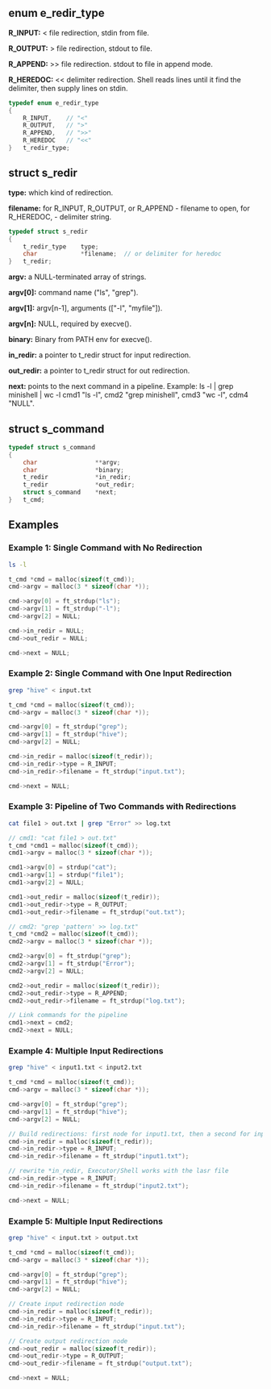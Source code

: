 ## enum e_redir_type

__R_INPUT:__	< file redirection, stdin from file.

__R_OUTPUT:__	> file redirection, stdout to file.

__R_APPEND:__	>> file redirection. stdout to file in append mode.

__R_HEREDOC:__	<< delimiter redirection. Shell reads lines until it find the delimiter, then supply lines on stdin.

```c
typedef enum e_redir_type
{
	R_INPUT,	// "<"
	R_OUTPUT,	// ">"
	R_APPEND,	// ">>"
	R_HEREDOC	// "<<"
}	t_redir_type;
```

## struct s_redir

__type:__ which kind of redirection.

__filename:__ for R_INPUT, R_OUTPUT, or R_APPEND - filename to open, for R_HEREDOC, - delimiter string.

```c
typedef struct s_redir
{
	t_redir_type	type;
	char			*filename;	// or delimiter for heredoc
}	t_redir;
```

__argv:__		a NULL-terminated array of strings.

__argv[0]:__	command name ("ls", "grep").

__argv[1]:__	argv[n-1], arguments (["-l", "myfile"]).

__argv[n]:__	NULL, required by execve().

__binary:__		Binary from PATH env for execve().

__in_redir:__	a pointer to t_redir struct for input redirection.

__out_redir:__	a pointer to t_redir struct for out redirection.

__next:__		points to the next command in a pipeline.
				Example: ls -l | grep minishell | wc -l
				cmd1 "ls -l", cmd2 "grep minishell", cmd3 "wc -l", cdm4 "NULL".

## struct s_command
```c
typedef struct s_command
{
	char				**argv;
	char				*binary;
	t_redir				*in_redir;
	t_redir				*out_redir;
	struct s_command	*next;
}	t_cmd;
```
## Examples

### Example 1: Single Command with No Redirection
```bash
ls -l
```
```c
t_cmd *cmd = malloc(sizeof(t_cmd));
cmd->argv = malloc(3 * sizeof(char *));

cmd->argv[0] = ft_strdup("ls");
cmd->argv[1] = ft_strdup("-l");
cmd->argv[2] = NULL;

cmd->in_redir = NULL;
cmd->out_redir = NULL;

cmd->next = NULL;
```
### Example 2: Single Command with One Input Redirection
```bash
grep "hive" < input.txt
```
```c
t_cmd *cmd = malloc(sizeof(t_cmd));
cmd->argv = malloc(3 * sizeof(char *));

cmd->argv[0] = ft_strdup("grep");
cmd->argv[1] = ft_strdup("hive");
cmd->argv[2] = NULL;

cmd->in_redir = malloc(sizeof(t_redir));
cmd->in_redir->type = R_INPUT;
cmd->in_redir->filename = ft_strdup("input.txt");

cmd->next = NULL;
```
### Example 3: Pipeline of Two Commands with Redirections
```bash
cat file1 > out.txt | grep "Error" >> log.txt
```
```c
// cmd1: "cat file1 > out.txt"
t_cmd *cmd1 = malloc(sizeof(t_cmd));
cmd1->argv = malloc(3 * sizeof(char *));

cmd1->argv[0] = strdup("cat");
cmd1->argv[1] = strdup("file1");
cmd1->argv[2] = NULL;

cmd1->out_redir = malloc(sizeof(t_redir));
cmd1->out_redir->type = R_OUTPUT;
cmd1->out_redir->filename = ft_strdup("out.txt");

// cmd2: "grep 'pattern' >> log.txt"
t_cmd *cmd2 = malloc(sizeof(t_cmd));
cmd2->argv = malloc(3 * sizeof(char *));

cmd2->argv[0] = ft_strdup("grep");
cmd2->argv[1] = ft_strdup("Error");
cmd2->argv[2] = NULL;

cmd2->out_redir = malloc(sizeof(t_redir));
cmd2->out_redir->type = R_APPEND;
cmd2->out_redir->filename = ft_strdup("log.txt");

// Link commands for the pipeline
cmd1->next = cmd2;
cmd2->next = NULL;
```
### Example 4: Multiple Input Redirections
```bash
grep "hive" < input1.txt < input2.txt
```
```c
t_cmd *cmd = malloc(sizeof(t_cmd));
cmd->argv = malloc(3 * sizeof(char *));

cmd->argv[0] = ft_strdup("grep");
cmd->argv[1] = ft_strdup("hive");
cmd->argv[2] = NULL;

// Build redirections: first node for input1.txt, then a second for input2.txt.
cmd->in_redir = malloc(sizeof(t_redir));
cmd->in_redir->type = R_INPUT;
cmd->in_redir->filename = ft_strdup("input1.txt");

// rewrite *in_redir, Executor/Shell works with the lasr file
cmd->in_redir->type = R_INPUT;
cmd->in_redir->filename = ft_strdup("input2.txt");

cmd->next = NULL;
```
### Example 5: Multiple Input Redirections
```bash
grep "hive" < input.txt > output.txt
```
```c
t_cmd *cmd = malloc(sizeof(t_cmd));
cmd->argv = malloc(3 * sizeof(char *));

cmd->argv[0] = ft_strdup("grep");
cmd->argv[1] = ft_strdup("hive");
cmd->argv[2] = NULL;

// Create input redirection node
cmd->in_redir = malloc(sizeof(t_redir));
cmd->in_redir->type = R_INPUT;
cmd->in_redir->filename = ft_strdup("input.txt");

// Create output redirection node
cmd->out_redir = malloc(sizeof(t_redir));
cmd->out_redir->type = R_OUTPUT;
cmd->out_redir->filename = ft_strdup("output.txt");

cmd->next = NULL;
```
